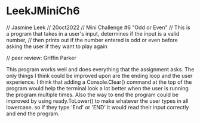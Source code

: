 # LeekJMiniCh6
// Jasmine Leek
// 20oct2022
// Mini Challenge #6 "Odd or Even"
// This is a program that takes in a user's input, determines if the input is a valid number,
// then prints out if the number entered is odd or even before asking the user if they want to play again

// peer review: Griffin Parker

This program works well and does everything that the assignment asks. The only things I think could be improved upon are the ending loop and the user experience. I think that adding a Console.Clear() command at the top of the program would help the terminal look a lot better when the user is running the program multiple times. Also the way to end the program could be improved by using ready.ToLower() to make whatever the user types in all lowercase. so if they type 'End' or 'END' it would read their input correctly and end the program.  

